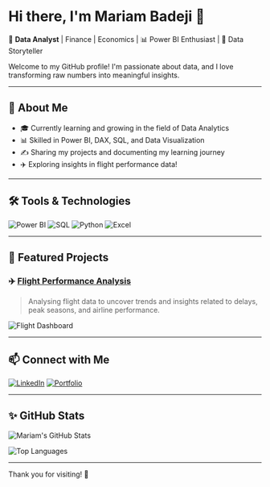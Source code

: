 # Hi there, I'm Mariam Badeji 👋

🚀 **Data Analyst** | Finance | Economics | 📊 Power BI Enthusiast | 🧩 Data Storyteller

Welcome to my GitHub profile! I'm passionate about data, and I love transforming raw numbers into meaningful insights.

---

## 🌟 About Me

- 🎓 Currently learning and growing in the field of Data Analytics
- 📊 Skilled in Power BI, DAX, SQL, and Data Visualization
- ✍️ Sharing my projects and documenting my learning journey
- ✈️ Exploring insights in flight performance data!

---

## 🛠️ Tools & Technologies

![Power BI](https://img.shields.io/badge/-Power%20BI-F2C811?logo=powerbi&logoColor=black&style=flat-square)
![SQL](https://img.shields.io/badge/-SQL-4479A1?logo=postgresql&logoColor=white&style=flat-square)
![Python](https://img.shields.io/badge/-Python-3776AB?logo=python&logoColor=white&style=flat-square)
![Excel](https://img.shields.io/badge/-Excel-217346?logo=microsoft-excel&logoColor=white&style=flat-square)

---

## 📂 Featured Projects

### ✈️ [Flight Performance Analysis](https://github.com/Mariam-Badeji/Flight-Performance-Analysis)
> Analysing flight data to uncover trends and insights related to delays, peak seasons, and airline performance.

![Flight Dashboard](https://github.com/Mariam-Badeji/Fight-Performance-Analysis/blob/da93f8fb30d5b708b2e67ca6a6f2ad5a537a8d69/Airline%20Github%20Upload/Airport%20Dashboard%201.png) <!-- Use your actual image name -->

---

## 📫 Connect with Me

[![LinkedIn](https://img.shields.io/badge/-LinkedIn-0A66C2?logo=linkedin&logoColor=white&style=flat-square)](https://www.linkedin.com/in/mariam-badeji-ab08671b2/)
[![Portfolio](https://img.shields.io/badge/-Portfolio-black?style=flat-square)](https://your-portfolio-link.com)

---

## ✨ GitHub Stats

![Mariam's GitHub Stats](https://github-readme-stats.vercel.app/api?username=Mariam-Badeji&show_icons=true&theme=default)

![Top Languages](https://github-readme-stats.vercel.app/api/top-langs/?username=Mariam-Badeji&layout=compact&theme=default)

---

Thank you for visiting! 🌟
